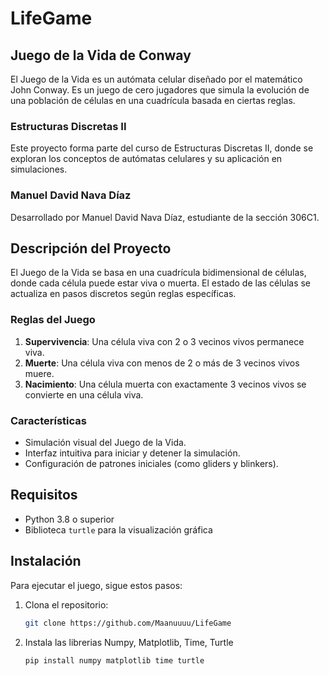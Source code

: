 # LifeGame

## Juego de la Vida de Conway
El Juego de la Vida es un autómata celular diseñado por el matemático John Conway. Es un juego de cero jugadores que simula la evolución de una población de células en una cuadrícula basada en ciertas reglas.

### Estructuras Discretas II
Este proyecto forma parte del curso de Estructuras Discretas II, donde se exploran los conceptos de autómatas celulares y su aplicación en simulaciones.

### Manuel David Nava Díaz
Desarrollado por Manuel David Nava Díaz, estudiante de la sección 306C1.

## Descripción del Proyecto
El Juego de la Vida se basa en una cuadrícula bidimensional de células, donde cada célula puede estar viva o muerta. El estado de las células se actualiza en pasos discretos según reglas específicas.

### Reglas del Juego
1. **Supervivencia**: Una célula viva con 2 o 3 vecinos vivos permanece viva.
2. **Muerte**: Una célula viva con menos de 2 o más de 3 vecinos vivos muere.
3. **Nacimiento**: Una célula muerta con exactamente 3 vecinos vivos se convierte en una célula viva.

### Características
- Simulación visual del Juego de la Vida.
- Interfaz intuitiva para iniciar y detener la simulación.
- Configuración de patrones iniciales (como gliders y blinkers).

## Requisitos
- Python 3.8 o superior
- Biblioteca `turtle` para la visualización gráfica

## Instalación
Para ejecutar el juego, sigue estos pasos:

1. Clona el repositorio:
   ```bash
   git clone https://github.com/Maanuuuu/LifeGame

2. Instala las librerias Numpy, Matplotlib, Time, Turtle
   ```bash
   pip install numpy matplotlib time turtle
